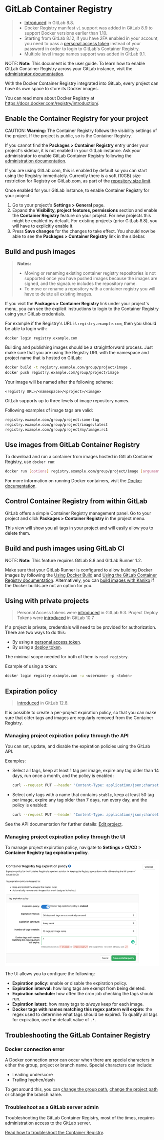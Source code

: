 # GitLab Container Registry

> - [Introduced](https://gitlab.com/gitlab-org/gitlab-foss/merge_requests/4040) in GitLab 8.8.
> - Docker Registry manifest `v1` support was added in GitLab 8.9 to support Docker
>   versions earlier than 1.10.
> - Starting from GitLab 8.12, if you have 2FA enabled in your account, you need
>   to pass a [personal access token](../../profile/personal_access_tokens.md) instead of your password in order to
>   login to GitLab's Container Registry.
> - Multiple level image names support was added in GitLab 9.1.

NOTE: **Note:**
This document is the user guide. To learn how to enable GitLab Container
Registry across your GitLab instance, visit the
[administrator documentation](../../../administration/packages/container_registry.md).

With the Docker Container Registry integrated into GitLab, every project can
have its own space to store its Docker images.

You can read more about Docker Registry at <https://docs.docker.com/registry/introduction/>.

## Enable the Container Registry for your project

CAUTION: **Warning:**
The Container Registry follows the visibility settings of the project. If the project is public, so is the Container Registry.

If you cannot find the **Packages > Container Registry** entry under your
project's sidebar, it is not enabled in your GitLab instance. Ask your
administrator to enable GitLab Container Registry following the
[administration documentation](../../../administration/packages/container_registry.md).

If you are using GitLab.com, this is enabled by default so you can start using
the Registry immediately. Currently there is a soft (10GB) size restriction for
Registry on GitLab.com, as part of the [repository size limit](../../project/repository/index.md).

Once enabled for your GitLab instance, to enable Container Registry for your
project:

1. Go to your project's **Settings > General** page.
1. Expand the **Visibility, project features, permissions** section
   and enable the **Container Registry** feature on your project. For new
   projects this might be enabled by default. For existing projects
   (prior GitLab 8.8), you will have to explicitly enable it.
1. Press **Save changes** for the changes to take effect. You should now be able
   to see the **Packages > Container Registry**  link in the sidebar.

## Build and push images

> **Notes:**
>
> - Moving or renaming existing container registry repositories is not supported
>   once you have pushed images because the images are signed, and the
>   signature includes the repository name.
> - To move or rename a repository with a container registry you will have to
>   delete all existing images.

If you visit the **Packages > Container Registry** link under your project's
menu, you can see the explicit instructions to login to the Container Registry
using your GitLab credentials.

For example if the Registry's URL is `registry.example.com`, then you should be
able to login with:

```sh
docker login registry.example.com
```

Building and publishing images should be a straightforward process. Just make
sure that you are using the Registry URL with the namespace and project name
that is hosted on GitLab:

```sh
docker build -t registry.example.com/group/project/image .
docker push registry.example.com/group/project/image
```

Your image will be named after the following scheme:

```text
<registry URL>/<namespace>/<project>/<image>
```

GitLab supports up to three levels of image repository names.

Following examples of image tags are valid:

```text
registry.example.com/group/project:some-tag
registry.example.com/group/project/image:latest
registry.example.com/group/project/my/image:rc1
```

## Use images from GitLab Container Registry

To download and run a container from images hosted in GitLab Container Registry,
use `docker run`:

```sh
docker run [options] registry.example.com/group/project/image [arguments]
```

For more information on running Docker containers, visit the
[Docker documentation](https://docs.docker.com/engine/userguide/intro/).

## Control Container Registry from within GitLab

GitLab offers a simple Container Registry management panel. Go to your project
and click **Packages > Container Registry** in the project menu.

This view will show you all tags in your project and will easily allow you to
delete them.

## Build and push images using GitLab CI

NOTE: **Note:**
This feature requires GitLab 8.8 and GitLab Runner 1.2.

Make sure that your GitLab Runner is configured to allow building Docker images by
following the [Using Docker Build](../../../ci/docker/using_docker_build.md)
and [Using the GitLab Container Registry documentation](../../../ci/docker/using_docker_build.md#using-the-gitlab-container-registry).
Alternatively, you can [build images with Kaniko](../../../ci/docker/using_kaniko.md) if the Docker builds are not an option for you.

## Using with private projects

> Personal Access tokens were [introduced](https://gitlab.com/gitlab-org/gitlab-foss/merge_requests/11845) in GitLab 9.3.
> Project Deploy Tokens were [introduced](https://gitlab.com/gitlab-org/gitlab-foss/merge_requests/17894) in GitLab 10.7

If a project is private, credentials will need to be provided for authorization.
There are two ways to do this:

- By using a [personal access token](../../profile/personal_access_tokens.md).
- By using a [deploy token](../../project/deploy_tokens/index.md).

The minimal scope needed for both of them is `read_registry`.

Example of using a token:

```sh
docker login registry.example.com -u <username> -p <token>
```

## Expiration policy

> [Introduced](https://gitlab.com/gitlab-org/gitlab/issues/15398) in GitLab 12.8.

It is possible to create a per-project expiration policy, so that you can make sure that
older tags and images are regularly removed from the Container Registry.

### Managing project expiration policy through the API

You can set, update, and disable the expiration policies using the GitLab API.

Examples:

- Select all tags, keep at least 1 tag per image, expire any tag older than 14 days, run once a month, and the policy is enabled:

  ```bash
  curl --request PUT --header 'Content-Type: application/json;charset=UTF-8' --header "PRIVATE-TOKEN: <your_access_token>" --data-binary '{"container_expiration_policy_attributes":{"cadence":"1month","enabled":true,"keep_n":1,"older_than":"14d","name_regex":".*"}' 'https://gitlab.example.com/api/v4/projects/2'
  ```

- Select only tags with a name that contains `stable`, keep at least 50 tag per image, expire any tag older than 7 days, run every day, and the policy is enabled:

  ```bash
  curl --request PUT --header 'Content-Type: application/json;charset=UTF-8' --header "PRIVATE-TOKEN: <your_access_token>" --data-binary '{"container_expiration_policy_attributes":{"cadence":"1day","enabled":true,"keep_n":50"older_than":"7d","name_regex":"*stable"}' 'https://gitlab.example.com/api/v4/projects/2'
  ```

See the API documentation for further details: [Edit project](../../../api/projects.md#edit-project).

### Managing project expiration policy through the UI

To manage project expiration policy, navigate to **Settings > CI/CD > Container Registry tag expiration policy**.

![Expiration Policy App](img/expiration-policy-app.png)

The UI allows you to configure the following:

- **Expiration policy:** enable or disable the expiration policy.
- **Expiration interval:** how long tags are exempt from being deleted.
- **Expiration schedule:** how often the cron job checking the tags should run.
- **Expiration latest:** how many tags to _always_ keep for each image.
- **Docker tags with names matching this regex pattern will expire:** the regex used to determine what tags should be expired. To qualify all tags for expiration, use the default value of `.*`.

## Troubleshooting the GitLab Container Registry

### Docker connection error

A Docker connection error can occur when there are special characters in either the group,
project or branch name. Special characters can include:

- Leading underscore
- Trailing hyphen/dash

To get around this, you can [change the group path](../../group/index.md#changing-a-groups-path),
[change the project path](../../project/settings/index.md#renaming-a-repository) or change the branch
name.

### Troubleshoot as a GitLab server admin

Troubleshooting the GitLab Container Registry, most of the times, requires
administration access to the GitLab server.

[Read how to troubleshoot the Container Registry](../../../administration/packages/container_registry.md#troubleshooting).
